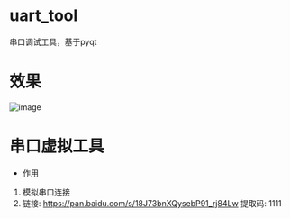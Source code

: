 # uart_tool
串口调试工具，基于pyqt
# 效果
![image](https://github.com/youngnytrader/uart_tool/assets/82792634/9b376dba-553a-42eb-bf28-52c06dfae7e8)
# 串口虚拟工具
+ 作用
 1. 模拟串口连接
 2. 链接: https://pan.baidu.com/s/18J73bnXQysebP91_rj84Lw 提取码: 1111 
